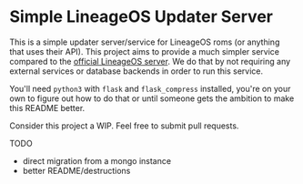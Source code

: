 # Simple LineageOS Updater Server

This is a simple updater server/service for LineageOS roms (or anything that uses their API). This project aims to provide a much simpler service compared to the [official LineageOS server](https://github.com/lineageos-infra/updater). We do that by not requiring any external services or database backends in order to run this service.

You'll need `python3` with `flask` and `flask_compress` installed, you're on your own to figure out how to do that or until someone gets the ambition to make this README better.

Consider this project a WIP. Feel free to submit pull requests.

TODO
+ direct migration from a mongo instance
+ better README/destructions
